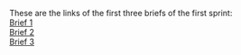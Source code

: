 These are the links of the first three briefs of the first sprint:
<br>[Brief 1](https://md-naciri.github.io/Sprint-1/Brief%201/)
<br>[Brief 2](https://md-naciri.github.io/Sprint-1/Brief%202/)
<br>[Brief 3](https://md-naciri.github.io/Sprint-1/Brief%203/)

